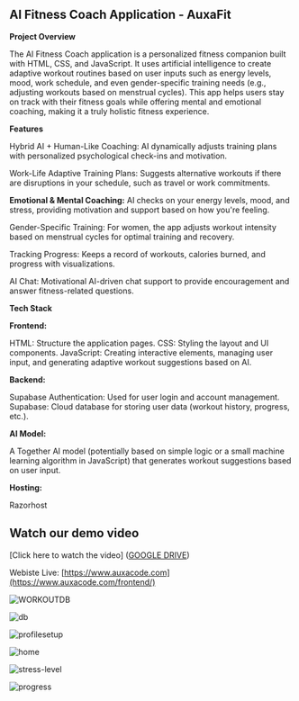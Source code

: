 ## AI Fitness Coach Application - AuxaFit


**Project Overview**

The AI Fitness Coach application is a personalized fitness companion built with HTML, CSS, and JavaScript. It uses artificial intelligence to create adaptive workout routines based on user inputs such as energy levels, mood, work schedule, and even gender-specific training needs (e.g., adjusting workouts based on menstrual cycles). This app helps users stay on track with their fitness goals while offering mental and emotional coaching, making it a truly holistic fitness experience.

**Features**

Hybrid AI + Human-Like Coaching:
     AI dynamically adjusts training plans with personalized psychological check-ins and motivation.

Work-Life Adaptive Training Plans:
     Suggests alternative workouts if there are disruptions in your schedule, such as travel or work commitments.

**Emotional & Mental Coaching:**
     AI checks on your energy levels, mood, and stress, providing motivation and support based on how you're feeling.

Gender-Specific Training:
     For women, the app adjusts workout intensity based on menstrual cycles for optimal training and recovery.

Tracking Progress:
     Keeps a record of workouts, calories burned, and progress with visualizations.

AI Chat:
     Motivational AI-driven chat support to provide encouragement and answer fitness-related questions.

****Tech Stack****

**Frontend:**

HTML: Structure the application pages.
CSS: Styling the layout and UI components.
JavaScript: Creating interactive elements, managing user input, and generating adaptive workout suggestions based on AI.

**Backend:**

Supabase Authentication: Used for user login and account management.
Supabase: Cloud database for storing user data (workout history, progress, etc.).

**AI Model:**

A Together AI model (potentially based on simple logic or a small machine learning algorithm in JavaScript) that generates workout suggestions based on user input.

**Hosting:**

Razorhost



## Watch our demo video

[Click here to watch the video] ([GOOGLE DRIVE](https://drive.google.com/file/d/1sPdJrlE01TFETYFfUz57plXcV3w0nTuJ/view?usp=drive_link))

Webiste Live: [https://www.auxacode.com](https://www.auxacode.com/frontend/)







![WORKOUTDB](https://github.com/user-attachments/assets/5575084c-2ddd-4f84-851c-bbe66c370b3b)

![db](https://github.com/user-attachments/assets/f2a68916-e668-4ffc-bc55-14acb43652f7)

![profilesetup](https://github.com/user-attachments/assets/8a0f83e9-9c97-4c9f-8fe2-1d1870ed4aee)

![home](https://github.com/user-attachments/assets/6092bbb1-06e0-44dc-9a38-ec022e93de5b)

![stress-level](https://github.com/user-attachments/assets/68e8f30f-ac08-46bc-b562-1477bb538081)

![progress](https://github.com/user-attachments/assets/932075f3-0175-4a75-96ba-2acd5a3405e2)



